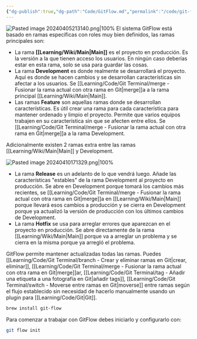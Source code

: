 ```yaml
---
{"dg-publish":true,"dg-path":"Code/GitFlow.md","permalink":"/code/git-flow/","created":"2024-04-10T17:42","updated":"2024-04-10T17:42"}
---
```



![Pasted image 20240405213140.png|100%](/img/user/Engine/Attachments/Pasted%20image%2020240405213140.png)
El sistema GitFlow está basado en ramas específicas con roles muy bien definidos, las ramas principales son:
- La rama **[[Learning/Wiki/Main\|Main]]** es el proyecto en producción. Es la versión a la que tienen acceso los usuarios. En ningún caso deberías estar en esta rama, solo se usa para guardar las cosas.
- La rama **Development** es donde realmente se desarrollará el proyecto. Aquí es donde se hacen cambios y se desarrollan características sin afectar a los usuarios. Se [[Learning/Code/Git Terminal/merge - Fusionar la rama actual con otra rama en Git\|merge]]a a la rama principal [[Learning/Wiki/Main\|Main]].
- Las ramas **Feature** son aquellas ramas donde se desarrollan características. Es útil crear una rama para cada característica para mantener ordenado y limpio el proyecto. Permite que varios equipos trabajen en su característica sin que se afecten entre ellos. Se [[Learning/Code/Git Terminal/merge - Fusionar la rama actual con otra rama en Git\|merge]]a a la rama Development.

Adicionalmente existen 2 ramas extra entre las ramas [[Learning/Wiki/Main\|Main]] y Development.

 ![Pasted image 20240410171329.png|100%](/img/user/Engine/Attachments/Pasted%20image%2020240410171329.png)
 - La rama **Release** es un adelanto de lo que vendrá luego. Añade las características "estables" de la rama Development al proyecto en producción. Se abre en Development porque tomará los cambios más recientes, se [[Learning/Code/Git Terminal/merge - Fusionar la rama actual con otra rama en Git\|merge]]a en [[Learning/Wiki/Main\|Main]] porque llevará esos cambios a producción y se cierra en Development porque ya actualizó la versión de producción con los últimos cambios de Development.
 - La rama **Hotfix** se usa para arreglar errores que aparezcan en el proyecto en producción. Se abre directamente de la rama [[Learning/Wiki/Main\|Main]] porque va a arreglar un problema y se cierra en la misma porque ya arregló el problema.

GitFlow permite mantener actualizadas todas las ramas. Puedes [[Learning/Code/Git Terminal/branch - Crear y eliminar ramas en Git\|crear, eliminar]], [[Learning/Code/Git Terminal/merge - Fusionar la rama actual con otra rama en Git\|merge]]ar, [[Learning/Code/Git Terminal/tag - Añadir una etiqueta a una fotografía en Git\|añadir tags]], [[Learning/Code/Git Terminal/switch - Moverse entre ramas en Git\|moverse]] entre ramas según el flujo establecido sin necesidad de hacerlo manualmente usando un plugin para [[Learning/Code/Git\|Git]]. 
```sh
brew install git-flow
```

Para comenzar a trabajar con GitFlow debes iniciarlo y configurarlo con:
```sh
git flow init
```
